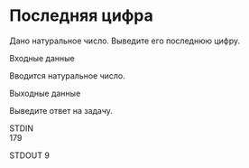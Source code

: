 # Последняя цифра

Дано натуральное число. Выведите его последнюю цифру.


Входные данные

  Вводится натуральное число.


Выходные данные

  Выведите ответ на задачу.


STDIN	
179

STDOUT
9
